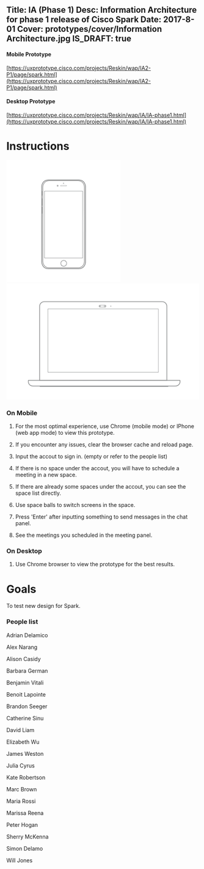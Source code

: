 Title: IA (Phase 1)
Desc: Information Architecture for phase 1 release of Cisco Spark
Date: 2017-8-01
Cover: prototypes/cover/Information Architecture.jpg
IS_DRAFT: true
---

#### Mobile Prototype 

[https://uxprototype.cisco.com/projects/Reskin/wap/IA2-P1/page/spark.html](https://uxprototype.cisco.com/projects/Reskin/wap/IA2-P1/page/spark.html)

#### Desktop Prototype 

[https://uxprototype.cisco.com/projects/Reskin/wap/IA/IA-phase1.html](https://uxprototype.cisco.com/projects/Reskin/wap/IA/IA-phase1.html)

# Instructions

![mobile](../../../img_data/prototypes/Mobile-2x.png)
![Desktop](../../../img_data/prototypes/Desktop-2x.png)

### On Mobile

1) For the most optimal experience, use Chrome (mobile mode) or IPhone (web app mode) to view this prototype.

2) If you encounter any issues, clear the  browser cache and reload page.

3) Input the accout to sign in. (empty or refer to the people list)

4) If there is no space under the accout, you will have to schedule a meeting in a new space.

5) If there are already some spaces under the accout, you can see the space list directly.

6) Use space balls to switch screens in the space.

7) Press 'Enter' after inputting something to send messages in the chat panel.

8) See the meetings you scheduled in the meeting panel.

### On Desktop

1) Use Chrome browser to view the prototype for the best results.

# Goals	

To test new design for Spark.

### People list

Adrian Delamico

Alex Narang

Alison Casidy

Barbara German

Benjamin Vitali

Benoit Lapointe

Brandon Seeger

Catherine Sinu

David Liam

Elizabeth Wu

James Weston

Julia Cyrus

Kate Robertson	

Marc Brown

Maria Rossi

Marissa Reena

Peter Hogan

Sherry McKenna

Simon Delamo

Will Jones


